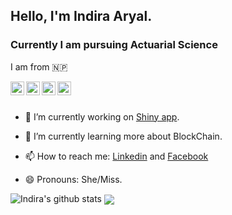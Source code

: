 ## Hello, I'm  Indira Aryal.  
### Currently I am pursuing Actuarial Science

<p align="Center">

  
I am from 🇳🇵 


</p>

<a href="https://twitter.com/"> <img src="https://cdn.jsdelivr.net/npm/simple-icons@v3/icons/twitter.svg" alt="Pawan&apos;s Twitter" align="left" width="22px"/> </a> <a href="https://www.linkedin.com/in/indira-aryal-259b23158/"> <img src="https://cdn.jsdelivr.net/npm/simple-icons@v3/icons/linkedin.svg" alt="Pawan&apos;s Linkdein" align="left" width="22px"/> </a> <a  href="https://www.instagram.com/indira_aryal__/"> <img src="https://cdn.jsdelivr.net/npm/simple-icons@v3/icons/instagram.svg" alt="Pawan&apos;s Instagram" align="left" width="22px"/> </a> <a href="https://www.facebook.com/indira.aryal.1840"> <img src="https://cdn.jsdelivr.net/npm/simple-icons@v3/icons/facebook.svg" alt="Pawan&apos;s Facebook" align="left" width="22px"/> </a>

<br/> <br/>

-   🔭 I’m currently working on [Shiny app](https://shiny.rstudio.com/#:~:text=Shiny%20is%20an%20R%20package,%2C%20htmlwidgets%2C%20and%20JavaScript%20actions.).

-   🌱 I’m currently learning more about BlockChain.

-   📫 How to reach me: [Linkedin](https://www.linkedin.com/in/indira-aryal-259b23158//) and [Facebook](https://www.facebook.com/indira.aryal.1840)

-   😄 Pronouns: She/Miss.

![Indira's github stats](https://github-readme-stats.vercel.app/api?username=IndiraAryal)
<a href="https://github.com/IndiraAryal">
  <img align="center" src="https://github-readme-stats.vercel.app/api/top-langs/?username=IndiraAryal&theme=light&hide_langs_below=1" />
</a>


